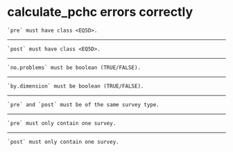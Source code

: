 # calculate_pchc errors correctly

    `pre` must have class <EQ5D>.

---

    `post` must have class <EQ5D>.

---

    `no.problems` must be boolean (TRUE/FALSE).

---

    `by.dimension` must be boolean (TRUE/FALSE).

---

    `pre` and `post` must be of the same survey type.

---

    `pre` must only contain one survey.

---

    `post` must only contain one survey.

